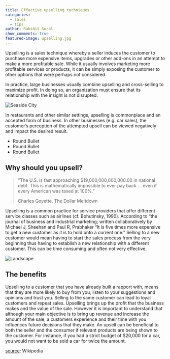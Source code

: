 ```yaml
---
title: Effective upselling techniques
categories:
  - sales
  - tips
author: Rakshit Soral
show_comments: true
featured-image: upselling.jpg
---
```


Upselling is a sales technique whereby a seller induces the customer to purchase more expensive items, upgrades or other add-ons in an attempt to make a more profitable sale. While it usually involves marketing more profitable services or products, it can be simply exposing the customer to other options that were perhaps not considered.

In practice, large businesses usually combine upselling and cross-selling to maximize profit. In doing so, an organization must ensure that its relationship with the insight is not disrupted.

![Seaside City](https://unsplash.it/960/600?image=590)

In restaurants and other similar settings, upselling is commonplace and an accepted form of business. In other businesses (e.g. car sales), the customer’s perception of the attempted upsell can be viewed negatively and impact the desired result.

<ul class="round">
	<li>Round Bullet</li>
	<li>Round Bullet</li>
	<li>Round Bullet</li>
</ul>

<h2 class="note">Why should you upsell?</h2>
<div class="mb-wrap mb-style-2">
   <blockquote>  
  <p>"The U.S. is fast approaching $19,000,000,000,000.00 in national debt. This is mathematically impossible to ever pay back &hellip; even if every American was taxed at 100%."</p>
  <span>Charles Goyette, The Dollar Meltdown</span>
</blockquote>
</div>

Upselling is a common practice for service providers that offer different service classes such as airlines (cf. Bohutinsky, 1990). According to “the journal of business and industrial marketing; written collaboratively by Michael J, Sheehan and Paul R, Prabhaker “It is five times more expensive to get a new customer as it is to hold onto a current one.” Selling to a new customer would mean having to start the sales process from the very beginning thus having to establish a new relationship with a different customer. This can be time consuming and often not very effective.

![Landscape](https://unsplash.it/960/600?image=1043)

<h2 class="note"> The benefits</h2>

Upselling to a customer that you have already built a rapport with, means that they are more likely to buy from you, listen to your suggestions and opinions and trust you. Selling to the same customer can lead to loyal customers and repeat sales. Upselling brings up the profit that the business makes and the value of the sale. However it is important to understand that although your main objective is to bring up revenue and increase the amount of the sale, a customers experience and their time with you influences future decisions that they make. An upsell can be beneficial to both the seller and the consumer if relevant products are being shown to the customer. For instance, if you had a strict budget of \$20,000 for a car, you would not want to be sold a car for twice the amount.

[source](https://en.wikipedia.org/wiki/Upselling): Wikipedia
